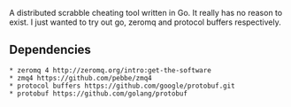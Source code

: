 A distributed scrabble cheating tool written in Go. It really has no reason to exist.
I just wanted to try out go, zeromq and protocol buffers respectively.

## Dependencies
    * zeromq 4 http://zeromq.org/intro:get-the-software
    * zmq4 https://github.com/pebbe/zmq4
    * protocol buffers https://github.com/google/protobuf.git
    * protobuf https://github.com/golang/protobuf
